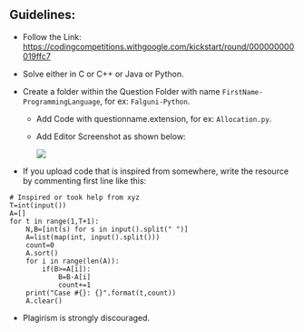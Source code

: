 ## Guidelines:

* Follow the Link: <https://codingcompetitions.withgoogle.com/kickstart/round/000000000019ffc7>
* Solve either in C or C++ or Java or Python.
* Create a folder within the Question Folder with name `FirstName-ProgrammingLanguage`, for ex: `Falguni-Python`.
    - Add Code with questionname.extension, for ex: `Allocation.py`.
    - Add Editor Screenshot as shown below:
    
      <img src="https://github.com/BlankCoders/GoogleKickStart2020_Solutions/blob/master/assets/EditorSS/falguni_soln.png">
      
* If you upload code that is inspired from somewhere, write the resource by commenting first line like this:

```
# Inspired or took help from xyz
T=int(input())
A=[]
for t in range(1,T+1):
    N,B=[int(s) for s in input().split(" ")]
    A=list(map(int, input().split()))
    count=0
    A.sort()
    for i in range(len(A)):
        if(B>=A[i]):
            B=B-A[i]
            count+=1
    print("Case #{}: {}".format(t,count))
    A.clear()
```

* Plagirism is strongly discouraged.
